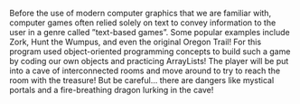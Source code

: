 Before the use of modern computer graphics that we are familiar with, computer games often
relied solely on text to convey information to the user in a genre called ”text-based games”.
Some popular examples include Zork, Hunt the Wumpus, and even the original Oregon Trail!
For this program used object-oriented programming concepts to build such a game
by coding our own objects and practicing ArrayLists! The player will be put into a cave of
interconnected rooms and move around to try to reach the room with the treasure! But be
careful... there are dangers like mystical portals and a fire-breathing dragon lurking in the cave!
